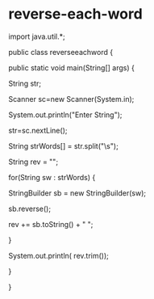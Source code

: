 # reverse-each-word
import java.util.*;

public class reverseeachword {

public static void main(String[] args) {

String str;

Scanner sc=new Scanner(System.in);

System.out.println("Enter String");

str=sc.nextLine();

String strWords[] = str.split("\\s");

String rev = "";

for(String sw : strWords) {

StringBuilder sb = new StringBuilder(sw);

sb.reverse();

rev += sb.toString() + " ";

}

System.out.println( rev.trim());

}

}

